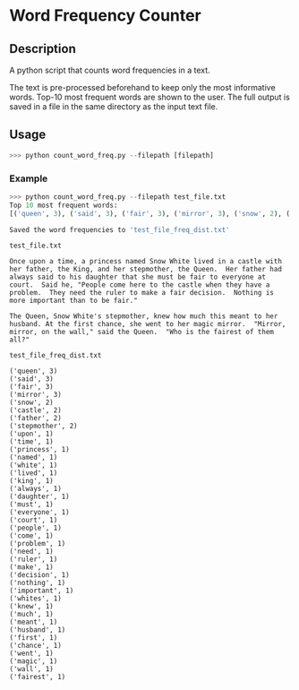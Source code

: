# Word Frequency Counter

## Description
A python script that counts word frequencies in a text.

The text is pre-processed beforehand to keep only the most informative words.
Top-10 most frequent words are shown to the user. The full output is saved in a file in the same directory as the input text file.

## Usage

```py
>>> python count_word_freq.py --filepath [filepath]
```

### Example

```py
>>> python count_word_freq.py --filepath test_file.txt
Top 10 most frequent words:
[('queen', 3), ('said', 3), ('fair', 3), ('mirror', 3), ('snow', 2), ('castle', 2), ('father', 2), ('stepmother', 2), ('upon', 1), ('time', 1)]

Saved the word frequencies to 'test_file_freq_dist.txt'
```

```
test_file.txt

Once upon a time, a princess named Snow White lived in a castle with her father, the King, and her stepmother, the Queen.  Her father had always said to his daughter that she must be fair to everyone at court.  Said he, "People come here to the castle when they have a problem.  They need the ruler to make a fair decision.  Nothing is more important than to be fair."

The Queen, Snow White's stepmother, knew how much this meant to her husband. At the first chance, she went to her magic mirror.  "Mirror, mirror, on the wall," said the Queen.  "Who is the fairest of them all?"

```

```
test_file_freq_dist.txt

('queen', 3)
('said', 3)
('fair', 3)
('mirror', 3)
('snow', 2)
('castle', 2)
('father', 2)
('stepmother', 2)
('upon', 1)
('time', 1)
('princess', 1)
('named', 1)
('white', 1)
('lived', 1)
('king', 1)
('always', 1)
('daughter', 1)
('must', 1)
('everyone', 1)
('court', 1)
('people', 1)
('come', 1)
('problem', 1)
('need', 1)
('ruler', 1)
('make', 1)
('decision', 1)
('nothing', 1)
('important', 1)
('whites', 1)
('knew', 1)
('much', 1)
('meant', 1)
('husband', 1)
('first', 1)
('chance', 1)
('went', 1)
('magic', 1)
('wall', 1)
('fairest', 1) 

```